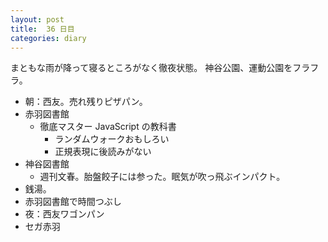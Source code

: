 ```yaml
---
layout: post
title:  36 日目
categories: diary
---
```


まともな雨が降って寝るところがなく徹夜状態。
神谷公園、運動公園をフラフラ。

* 朝：西友。売れ残りピザパン。
* 赤羽図書館
  * 徹底マスター JavaScript の教科書
    * ランダムウォークおもしろい
    * 正規表現に後読みがない
* 神谷図書館
  * 週刊文春。胎盤餃子には参った。眠気が吹っ飛ぶインパクト。
* 銭湯。
* 赤羽図書館で時間つぶし
* 夜：西友ワゴンパン
* セガ赤羽
